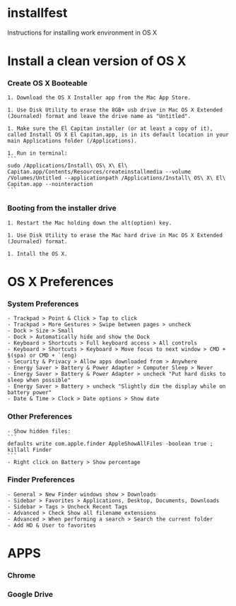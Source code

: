 # installfest
  Instructions for installing work environment in OS X

# Install a clean version of OS X
  ### Create OS X Booteable
    1. Download the OS X Installer app from the Mac App Store.

    1. Use Disk Utility to erase the 8GB+ usb drive in Mac OS X Extended (Journaled) format and leave the drive name as "Untitled".

    1. Make sure the El Capitan installer (or at least a copy of it), called Install OS X El Capitan.app, is in its default location in your main Applications folder (/Applications).

    1. Run in terminal:
    ```
    sudo /Applications/Install\ OS\ X\ El\ Capitan.app/Contents/Resources/createinstallmedia --volume /Volumes/Untitled --applicationpath /Applications/Install\ OS\ X\ El\ Capitan.app --nointeraction
    ```

  ### Booting from the installer drive
    1. Restart the Mac holding down the alt(option) key.

    1. Use Disk Utility to erase the Mac hard drive in Mac OS X Extended (Journaled) format.

    1. Intall the OS X.

# OS X Preferences
  ### System Preferences
    - Trackpad > Point & Click > Tap to click
    - Trackpad > More Gestures > Swipe between pages > uncheck
    - Dock > Size > Small
    - Dock > Automatically hide and show the Dock
    - Keyboard > Shortcuts > Full keyboard access > All controls
    - Keyboard > Shortcuts > Keyboard > Move focus to next window > CMD + §(spa) or CMD + `(eng)
    - Security & Privacy > Allow apps downloaded from > Anywhere
    - Energy Saver > Battery & Power Adapter > Computer Sleep > Never
    - Energy Saver > Battery & Power Adapter > uncheck "Put hard disks to sleep when possible"
    - Energy Saver > Battery > uncheck "Slightly dim the display while on battery power"
    - Date & Time > Clock > Date options > Show date

  ### Other Preferences
    - Show hidden files:
    ```
    defaults write com.apple.finder AppleShowAllFiles -boolean true ; killall Finder
    ```
    - Right click on Battery > Show percentage

  ### Finder Preferences
    - General > New Finder windows show > Downloads
    - Sidebar > Favorites > Applications, Desktop, Documents, Downloads
    - Sidebar > Tags > Uncheck Recent Tags
    - Advanced > Check Show all filename extensions
    - Advanced > When performing a search > Search the current folder
    - Add HD & User to favorites

# APPS
  ### Chrome
  ### Google Drive